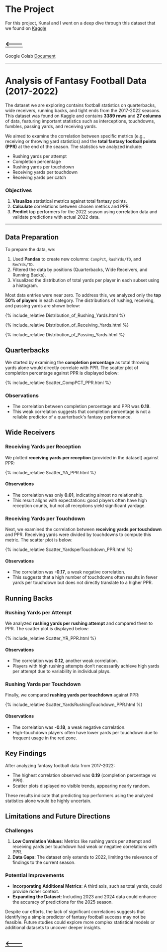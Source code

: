 # The Project
For this project, Kunal and I went on a deep dive through this dataset that we found on [Kaggle](https://www.kaggle.com/datasets/gbolduc/fantasy-football-data-2017-2023)

[<---](https://maxfleming05.github.io/)
---

Google Colab 
[Document](/Final_Project.ipynb)

---
 # Analysis of Fantasy Football Data (2017-2022)

The dataset we are exploring contains football statistics on quarterbacks, wide receivers, running backs, and tight ends from the 2017-2022 seasons. This dataset was found on Kaggle and contains **3389 rows** and **27 columns** of data, featuring important statistics such as interceptions, touchdowns, fumbles, passing yards, and receiving yards.

We aimed to examine the correlation between specific metrics (e.g., receiving or throwing yard statistics) and the **total fantasy football points (PPR)** at the end of the season. The statistics we analyzed include:

- Rushing yards per attempt
- Completion percentage
- Rushing yards per touchdown
- Receiving yards per touchdown
- Receiving yards per catch

### Objectives
1. **Visualize** statistical metrics against total fantasy points.
2. **Calculate** correlations between chosen metrics and PPR.
3. **Predict** top performers for the 2022 season using correlation data and validate predictions with actual 2022 data.

---

## Data Preparation

To prepare the data, we:

1. Used **Pandas** to create new columns: `CompPct`, `RushYds/TD`, and `RecYds/TD`.
2. Filtered the data by positions (Quarterbacks, Wide Receivers, and Running Backs).
3. Visualized the distribution of total yards per player in each subset using a histogram. 

Most data entries were near zero. To address this, we analyzed only the **top 50% of players** in each category. The distributions of rushing, receiving, and passing yards are shown below:

{% include_relative Distribution_of_Rushing_Yards.html %}


{% include_relative Distribution_of_Receiving_Yards.html %}


{% include_relative Distribution_of_Passing_Yards.html %}


## Quarterbacks

We started by examining the **completion percentage** as total throwing yards alone would directly correlate with PPR. The scatter plot of completion percentage against PPR is displayed below:

{% include_relative Scatter_CompPCT_PPR.html %}

### Observations
- The correlation between completion percentage and PPR was **0.19**.
- This weak correlation suggests that completion percentage is not a reliable predictor of a quarterback's fantasy performance.


## Wide Receivers

### Receiving Yards per Reception
We plotted **receiving yards per reception** (provided in the dataset) against PPR:

{% include_relative Scatter_YA_PPR.html %}

#### Observations
- The correlation was only **0.01**, indicating almost no relationship.
- This result aligns with expectations: good players often have high reception counts, but not all receptions yield significant yardage.


### Receiving Yards per Touchdown
Next, we examined the correlation between **receiving yards per touchdown** and PPR. Receiving yards were divided by touchdowns to compute this metric. The scatter plot is below:

{% include_relative Scatter_YardsperTouchdown_PPR.html %}

#### Observations
- The correlation was **-0.17**, a weak negative correlation.
- This suggests that a high number of touchdowns often results in fewer yards per touchdown but does not directly translate to a higher PPR.


## Running Backs

### Rushing Yards per Attempt
We analyzed **rushing yards per rushing attempt** and compared them to PPR. The scatter plot is displayed below:

{% include_relative Scatter_YR_PPR.html %}

#### Observations
- The correlation was **0.12**, another weak correlation.
- Players with high rushing attempts don’t necessarily achieve high yards per attempt due to variability in individual plays.


### Rushing Yards per Touchdown
Finally, we compared **rushing yards per touchdown** against PPR:

{% include_relative Scatter_YardsRushingTouchdown_PPR.html %}

#### Observations
- The correlation was **-0.18**, a weak negative correlation.
- High-touchdown players often have lower yards per touchdown due to frequent usage in the red zone.


## Key Findings

After analyzing fantasy football data from 2017-2022:
- The highest correlation observed was **0.19** (completion percentage vs PPR).
- Scatter plots displayed no visible trends, appearing nearly random.

These results indicate that predicting top performers using the analyzed statistics alone would be highly uncertain.


## Limitations and Future Directions

### Challenges
1. **Low Correlation Values**: Metrics like rushing yards per attempt and receiving yards per touchdown had weak or negative correlations with PPR.
2. **Data Gaps**: The dataset only extends to 2022, limiting the relevance of findings to the current season.

### Potential Improvements
- **Incorporating Additional Metrics**: A third axis, such as total yards, could provide richer context.
- **Expanding the Dataset**: Including 2023 and 2024 data could enhance the accuracy of predictions for the 2025 season.

Despite our efforts, the lack of significant correlations suggests that identifying a simple predictor of fantasy football success may not be feasible. Future studies could explore more complex statistical models or additional datasets to uncover deeper insights.

[<---](https://maxfleming05.github.io/)
---
